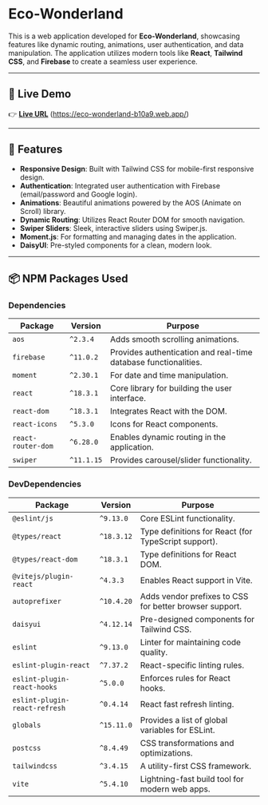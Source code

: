 # Eco-Wonderland

This is a web application developed for **Eco-Wonderland**, showcasing features like dynamic routing, animations, user authentication, and data manipulation. The application utilizes modern tools like **React**, **Tailwind CSS**, and **Firebase** to create a seamless user experience.

---

## 🚀 Live Demo

👉 **[Live URL](#)** (https://eco-wonderland-b10a9.web.app/)

---

## 📖 Features

- **Responsive Design**: Built with Tailwind CSS for mobile-first responsive design.
- **Authentication**: Integrated user authentication with Firebase (email/password and Google login).
- **Animations**: Beautiful animations powered by the AOS (Animate on Scroll) library.
- **Dynamic Routing**: Utilizes React Router DOM for smooth navigation.
- **Swiper Sliders**: Sleek, interactive sliders using Swiper.js.
- **Moment.js**: For formatting and managing dates in the application.
- **DaisyUI**: Pre-styled components for a clean, modern look.

---

## 📦 NPM Packages Used

### **Dependencies**
| Package               | Version    | Purpose                                                                 |
|-----------------------|------------|-------------------------------------------------------------------------|
| `aos`                 | `^2.3.4`   | Adds smooth scrolling animations.                                      |
| `firebase`            | `^11.0.2`  | Provides authentication and real-time database functionalities.        |
| `moment`              | `^2.30.1`  | For date and time manipulation.                                        |
| `react`               | `^18.3.1`  | Core library for building the user interface.                          |
| `react-dom`           | `^18.3.1`  | Integrates React with the DOM.                                         |
| `react-icons`         | `^5.3.0`   | Icons for React components.                                            |
| `react-router-dom`    | `^6.28.0`  | Enables dynamic routing in the application.                            |
| `swiper`              | `^11.1.15` | Provides carousel/slider functionality.                                |

### **DevDependencies**
| Package                    | Version    | Purpose                                                                 |
|----------------------------|------------|-------------------------------------------------------------------------|
| `@eslint/js`               | `^9.13.0`  | Core ESLint functionality.                                             |
| `@types/react`             | `^18.3.12` | Type definitions for React (for TypeScript support).                   |
| `@types/react-dom`         | `^18.3.1`  | Type definitions for React DOM.                                        |
| `@vitejs/plugin-react`     | `^4.3.3`   | Enables React support in Vite.                                         |
| `autoprefixer`             | `^10.4.20` | Adds vendor prefixes to CSS for better browser support.                |
| `daisyui`                  | `^4.12.14` | Pre-designed components for Tailwind CSS.                              |
| `eslint`                   | `^9.13.0`  | Linter for maintaining code quality.                                   |
| `eslint-plugin-react`      | `^7.37.2`  | React-specific linting rules.                                          |
| `eslint-plugin-react-hooks`| `^5.0.0`   | Enforces rules for React hooks.                                        |
| `eslint-plugin-react-refresh` | `^0.4.14`| React fast refresh linting.                                            |
| `globals`                  | `^15.11.0` | Provides a list of global variables for ESLint.                        |
| `postcss`                  | `^8.4.49`  | CSS transformations and optimizations.                                 |
| `tailwindcss`              | `^3.4.15`  | A utility-first CSS framework.                                         |
| `vite`                     | `^5.4.10`  | Lightning-fast build tool for modern web apps.                         |


